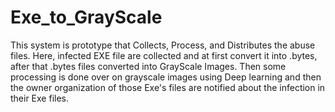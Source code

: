 # Exe_to_GrayScale
This system is prototype that Collects, Process, and Distributes the abuse files. Here, infected EXE file are collected and at first convert it into .bytes, after that .bytes files converted into GrayScale Images. Then some processing is done over on grayscale images using Deep learning and then the owner organization of those Exe's files are notified about the infection in their Exe files.  
